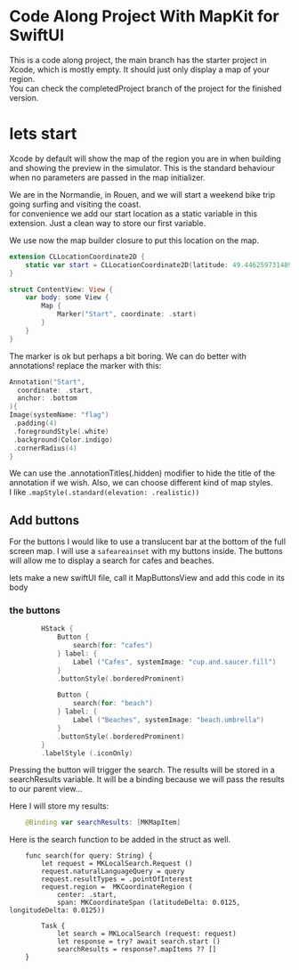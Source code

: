 # Code Along Project With MapKit for SwiftUI

This is a code along project, the main branch has the starter project in Xcode, which is mostly empty. It should just only display a map of your region.  
You can check the completedProject branch of the project for the finished version.

# lets start

Xcode by default will show the map of the region you are in when building and showing the preview in the simulator. This is the standard behaviour when no parameters are passed in the map initializer.  

We are in the Normandie, in Rouen, and we will start a weekend bike trip going surfing and visiting the coast.  
for convenience we add our start location as a static variable in this extension. Just a clean way to store our first variable.

We use now the map builder closure to put this location on the map.
```swift
extension CLLocationCoordinate2D {
    static var start = CLLocationCoordinate2D(latitude: 49.44625973148958, longitude: 1.0889092507665954)
}

struct ContentView: View {
    var body: some View {
        Map {
            Marker("Start", coordinate: .start)
        }
    }
}

```

The marker is ok but perhaps a bit boring. We can do better with annotations! replace the marker with this:

```swift
Annotation("Start",
  coordinate: .start,
  anchor: .bottom
){
Image(systemName: "flag")
 .padding(4)
 .foregroundStyle(.white)
 .background(Color.indigo)
 .cornerRadius(4)
}
```

We can use the  .annotationTitles(.hidden) modifier to hide the title of the annotation if we wish.  Also, we can choose different kind of map styles.  
I like `.mapStyle(.standard(elevation: .realistic))`

## Add buttons

For the buttons I would like to use a translucent bar at the bottom of the full screen map. I will use a `safeareainset` with my buttons inside. The buttons will allow me to display a search for cafes and beaches.  

lets make a new swiftUI file, call it MapButtonsView and add this code in its body 

### the buttons
```swift
        HStack {
            Button {
                search(for: "cafes")
            } label: {
                Label ("Cafes", systemImage: "cup.and.saucer.fill")
            }
            .buttonStyle(.borderedProminent)
            
            Button {
                search(for: "beach")
            } label: {
                Label ("Beaches", systemImage: "beach.umbrella")
            }
            .buttonStyle(.borderedProminent)
        }
        .labelStyle (.iconOnly)

```  

Pressing the button will trigger the search. The results will be stored in a searchResults variable. It will be a binding because we will pass the results to our parent view...

Here I will store my results:
```swift
    @Binding var searchResults: [MKMapItem]
``` 
Here is the search function to be added in the struct as well. 
```
    func search(for query: String) {
        let request = MKLocalSearch.Request ()
        request.naturalLanguageQuery = query
        request.resultTypes = .pointOfInterest
        request.region =  MKCoordinateRegion (
            center: .start,
            span: MKCoordinateSpan (latitudeDelta: 0.0125, longitudeDelta: 0.0125))
        
        Task {
            let search = MKLocalSearch (request: request)
            let response = try? await search.start ()
            searchResults = response?.mapItems ?? []
    }
```
